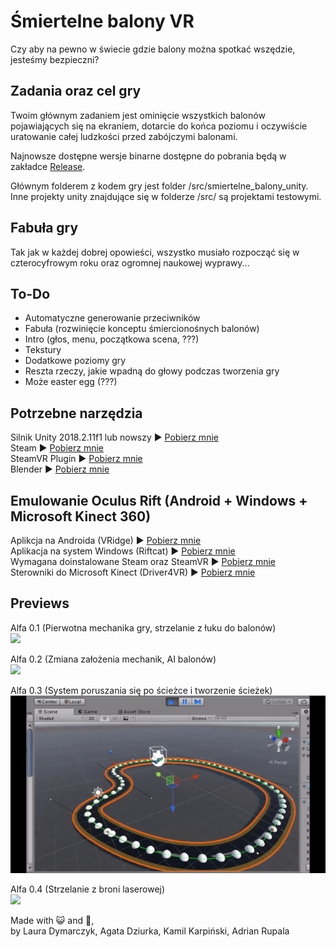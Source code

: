 # Śmiertelne balony VR
Czy aby na pewno w świecie gdzie balony można spotkać wszędzie, jesteśmy bezpieczni?

## Zadania oraz cel gry

Twoim głównym zadaniem jest ominięcie wszystkich balonów pojawiających się na ekraniem, dotarcie do końca poziomu i oczywiście uratowanie całej ludzkości przed zabójczymi balonami.

Najnowsze dostępne wersje binarne dostępne do pobrania będą w zakładce [Release](https://github.com/Adrixop95/deathly_balloons_vr/releases).

Głównym folderem z kodem gry jest folder /src/smiertelne_balony_unity. Inne projekty unity znajdujące się w folderze /src/ są projektami testowymi.

## Fabuła gry
Tak jak w każdej dobrej opowieści, wszystko musiało rozpocząć się w czterocyfrowym roku oraz ogromnej naukowej wyprawy...

## To-Do
- Automatyczne generowanie przeciwników
- Fabuła (rozwinięcie konceptu śmiercionośnych balonów)
- Intro (głos, menu, początkowa scena, ???)
- Tekstury
- Dodatkowe poziomy gry
- Reszta rzeczy, jakie wpadną do głowy podczas tworzenia gry
- Może easter egg (???)  

## Potrzebne narzędzia
Silnik Unity 2018.2.11f1 lub nowszy ► [Pobierz mnie](https://unity3d.com/get-unity/download)  
Steam ► [Pobierz mnie](https://store.steampowered.com/)  
SteamVR Plugin ► [Pobierz mnie](https://assetstore.unity.com/packages/tools/integration/steamvr-plugin-32647)  
Blender ► [Pobierz mnie](https://www.blender.org/download/)  

## Emulowanie Oculus Rift (Android + Windows + Microsoft Kinect 360)
Aplikcja na Androida (VRidge) ► [Pobierz mnie](https://play.google.com/store/apps/details?id=com.riftcat.vridge2&hl=pl)  
Aplikacja na system Windows (Riftcat) ► [Pobierz mnie](https://riftcat.com/vridge)  
Wymagana doinstalowane Steam oraz SteamVR ► [Pobierz mnie](https://steamcommunity.com/steamvr)  
Sterowniki do Microsoft Kinect (Driver4VR) ► [Pobierz mnie](http://www.driver4vr.com/)  

## Previews
Alfa 0.1 (Pierwotna mechanika gry, strzelanie z łuku do balonów)  
<img src="/graphics/gifs/prev1.gif?raw=true">  

Alfa 0.2 (Zmiana założenia mechanik, AI balonów)  
<img src="/graphics/gifs/prev2.gif?raw=true">  

Alfa 0.3 (System poruszania się po ścieżce i tworzenie ścieżek)  
<img src="/graphics/gifs/prev3.gif?raw=true">  

Alfa 0.4 (Strzelanie z broni laserowej)  
<img src="/graphics/gifs/prev4.gif?raw=true">  

Made with 😺 and 💝,  
by Laura Dymarczyk, Agata Dziurka, Kamil Karpiński, Adrian Rupala
